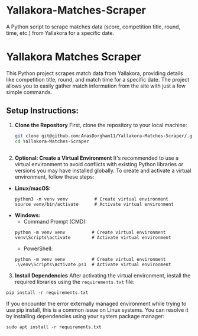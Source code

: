 # Yallakora-Matches-Scraper
A Python script to scrape matches data (score, competition title, round, time, etc.) from Yallakora for a specific date.

# Yallakora Matches Scraper

This Python project scrapes match data from Yallakora, providing details like competition title, round, and match time for a specific date. The project allows you to easily gather match information from the site with just a few simple commands.

## Setup Instructions:

1. **Clone the Repository**
   First, clone the repository to your local machine:
   ```bash
   git clone git@github.com:AnasDorgham11/Yallakora-Matches-Scraper/.git
   cd Yallakora-Matches-Scraper
  
2. **Optional: Create a Virtual Environment** 
   It's recommended to use a virtual environment to avoid conflicts with existing Python libraries or versions you may have installed globally. To create and activate a virtual environment, follow these steps:
- **Linux/macOS:**
   ```
   python3 -m venv venv          # Create virtual environment
   source venv/bin/activate      # Activate virtual environment
   ```
- **Windows:**
    - Command Prompt (CMD):
    ```
    python -m venv venv          # Create virtual environment
    venv\Scripts\activate        # Activate virtual environment
    ```
    - PowerShell:
    ```
    python -m venv venv          # Create virtual environment
    .\venv\Scripts\Activate.ps1  # Activate virtual environment
    ```

3. **Install Dependencies**
After activating the virtual environment, install the required libraries using the ```requirements.txt``` file:
```
pip install -r requirements.txt
```

If you encounter the error externally managed environment while trying to use pip install, this is a common issue on Linux systems. You can resolve it by installing dependencies using your system package manager:
```
sudo apt install -r requirements.txt
```
